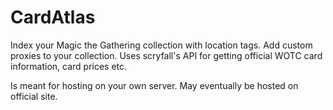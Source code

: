 # CardAtlas

Index your Magic the Gathering collection with location tags.
Add custom proxies to your collection.
Uses scryfall's API for getting official WOTC card information, card prices etc.

Is meant for hosting on your own server. May eventually be hosted on official site.
